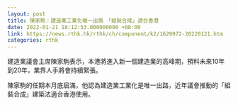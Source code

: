 ```yaml
---
layout: post
title: 陳家駒：建造業工業化唯一出路　「組裝合成」適合香港
date: 2022-01-21 18:12:53.000000000 +08:00
link: https://news.rthk.hk/rthk/ch/component/k2/1629972-20220121.htm
categories: rthk
---
```


建造業議會主席陳家駒表示，本港將進入新一個建造業的高峰期，預料未來10年到20年，業界人手將會持續緊張。

陳家駒的任期本月底屆滿，他認為建造業工業化是唯一出路，近年議會推動的「組裝合成」建築法適合香港使用。
